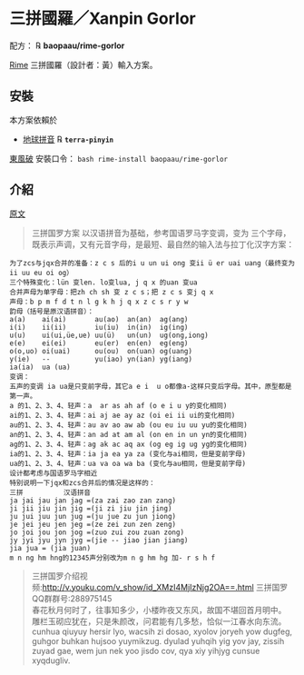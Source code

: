 # 三拼國羅／Xanpin Gorlor

配方： ℞ **baopaau/rime-gorlor**

[Rime](http://rime.im) 三拼國羅（設計者：黃）輸入方案。

## 安裝

本方案依賴於

  - [地球拼音](https://github.com/rime/rime-terra-pinyin) ℞ **`terra-pinyin`**

[東風破](https://github.com/rime/plum) 安裝口令： `bash rime-install baopaau/rime-gorlor`


## 介紹
[原文](https://www.newsmth.net/nForum/#!article/Linguistics/79330)

> 三拼国罗方案 以汉语拼音为基础，参考国语罗马字变调，变为 三个字母，既表示声调，又有元音字母，是最短、最自然的输入法与拉丁化汉字方案： 
```
为了zcs与jqx合并的准备：z c s 后的i u un ui ong 变ii ü er uai uang（最终变为ii uu eu oi og）
三个特殊变化：lün 变len. lo变lua, j q x 的uan 变ua  
合并声母为单字母：把zh ch sh 变 z c s；把 z c s 变j q x  
声母：b p m f d t n l g k h j q x z c s r y w  
韵母（括号是原汉语拼音）： 
a(a)    ai(ai)       au(ao)  an(an)  ag(ang)
i(i)    ii(ii)       iu(iu)  in(in)  ig(ing)
u(u)    ui(ui,üe,ue) uu(ü)   un(un)  ug(ong,iong)  
e(e)    ei(ei)       eu(er)  en(en)  eg(eng)  
o(o,uo) oi(uai)      ou(ou)  on(uan) og(uang)  
y(ie)   --           yu(iao) yn(ian) yg(iang)
ia(ia)  ua (ua)  
变调：  
五声的变调 ia ua是只变前字母，其它a e i  u o都像a-这样只变后字母。其中，原型都是第一声。  
a 的1、2、3、4、轻声：a  ar as ah af (o e i u y的变化相同)
ai的1、2、3、4、轻声：ai aj ae ay az (oi ei ii ui的变化相同)
au的1、2、3、4、轻声：au av ao aw ab (ou eu iu uu yu的变化相同)
an的1、2、3、4、轻声：an ad at am al (on en in un yn的变化相同)
ag的1、2、3、4、轻声：ag ak ac aq ax (og eg ig ug yg的变化相同)
ia的1、2、3、4、轻声：ia ja ea ya za (变化与ai相同，但是变前字母)
ua的1、2、3、4、轻声：ua va oa wa ba (变化与au相同，但是变前字母)
设计都考虑与国语罗马字相近
特别说明一下jqx和zcs合并后的情况是这样的：  
三拼          汉语拼音  
ja jai jau jan jag =(za zai zao zan zang)  
ji jii jiu jin jig =(ji zi jiu jin jing)  
ju jui juu jun jug =(ju jue zu jun jiong)  
je jei jeu jen jeg =(ze zei zun zen zeng)  
jo joi jou jon jog =(zuo zui zou zuan zong)  
jy jyi jyu jyn jyg =(jie -- jiao jian jiang)  
jia jua = (jia juan)  
m n ng hm hng的12345声分别改为m n g hm hg 加- r s h f
```  
> 三拼国罗介绍视频:http://v.youku.com/v_show/id_XMzI4MjIzNjg2OA==.html
> 三拼国罗QQ群群号:288975145  
> 春花秋月何时了，往事知多少，小楼昨夜又东风，故国不堪回首月明中。
> 雕栏玉砌应犹在，只是朱颜改，问君能有几多愁，恰似一江春水向东流。  
> cunhua qiuyuy hersir lyo, wacsih zi dosao, xyolov joryeh yow dugfeg, guhgor buhkan hujsoo yuymikzug.
> dyulad yuhqih yig yov jay, zissih zuyad gae, wem jun nek yoo jisdo cov, qya xiy yihjyg cunsue xyqdugliv. 


